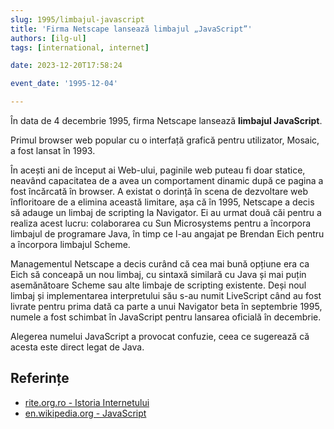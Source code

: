 ```yaml
---
slug: 1995/limbajul-javascript
title: 'Firma Netscape lansează limbajul „JavaScript”'
authors: [ilg-ul]
tags: [international, internet]

date: 2023-12-20T17:58:24

event_date: '1995-12-04'

---
```


În data de 4 decembrie 1995, firma Netscape lansează **limbajul JavaScript**.

<!-- truncate -->

Primul browser web popular cu o interfață grafică pentru utilizator,
Mosaic, a fost lansat în 1993.

În acești ani de început ai Web-ului, paginile web puteau fi doar statice,
neavând capacitatea de a avea un comportament dinamic după ce pagina a fost
încărcată în browser. A existat o dorință în scena de dezvoltare web
înfloritoare de a elimina această limitare, așa că în 1995, Netscape
a decis să adauge un limbaj de scripting la Navigator.
Ei au urmat două căi pentru a realiza acest lucru: colaborarea cu
Sun Microsystems pentru a încorpora limbajul de programare Java,
în timp ce l-au angajat pe Brendan Eich pentru a încorpora limbajul Scheme.

Managementul Netscape a decis curând că cea mai bună opțiune era ca Eich
să conceapă un nou limbaj, cu sintaxă similară cu Java și mai puțin
asemănătoare Scheme sau alte limbaje de scripting existente.
Deși noul limbaj și implementarea interpretului său s-au numit LiveScript
când au fost livrate pentru prima dată ca parte a unui Navigator beta
în septembrie 1995, numele a fost schimbat în JavaScript pentru
lansarea oficială în decembrie.

Alegerea numelui JavaScript a provocat confuzie, ceea ce sugerează că acesta este direct legat de Java.

## Referințe

- [rite.org.ro - Istoria Internetului](https://rite.org.ro/istoria-internetului/)
- [en.wikipedia.org - JavaScript](https://en.wikipedia.org/wiki/JavaScript)
